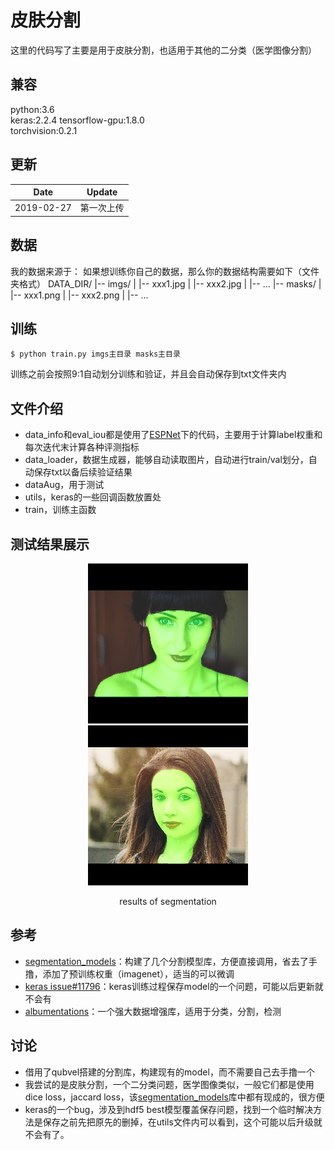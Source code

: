 # 皮肤分割

这里的代码写了主要是用于皮肤分割，也适用于其他的二分类（医学图像分割）

## 兼容
python:3.6  
keras:2.2.4 
tensorflow-gpu:1.8.0  
torchvision:0.2.1

## 更新
| Date     | Update |
|----------|--------|
| 2019-02-27 | 第一次上传 |



## 数据
我的数据来源于：
如果想训练你自己的数据，那么你的数据结构需要如下（文件夹格式）
        DATA_DIR/
                |-- imgs/
                |    |-- xxx1.jpg
                |    |-- xxx2.jpg
                |    |-- ...
                |-- masks/
                |    |-- xxx1.png
                |    |-- xxx2.png
                |    |-- ...

## 训练
```
$ python train.py imgs主目录 masks主目录
```
训练之前会按照9:1自动划分训练和验证，并且会自动保存到txt文件夹内

## 文件介绍
- data_info和eval_iou都是使用了[ESPNet](https://github.com/sacmehta/ESPNet)下的代码，主要用于计算label权重和每次迭代末计算各种评测指标
- data_loader，数据生成器，能够自动读取图片，自动进行train/val划分，自动保存txt以备后续验证结果
- dataAug，用于测试
- utils，keras的一些回调函数放置处
- train，训练主函数

## 测试结果展示
<div align="center">
<img src="images/00056.jpg" width="256"/> <img src="images/00057.jpg" width="256"/>
<p> results of segmentation </p>
</div>


## 参考
  - [segmentation_models](https://github.com/qubvel/segmentation_models)：构建了几个分割模型库，方便直接调用，省去了手撸，添加了预训练权重（imagenet），适当的可以微调
  - [keras issue#11796](https://github.com/keras-team/keras/issues/11796)：keras训练过程保存model的一个问题，可能以后更新就不会有
  - [albumentations](https://github.com/albu/albumentations)：一个强大数据增强库，适用于分类，分割，检测



## 讨论
- 借用了qubvel搭建的分割库，构建现有的model，而不需要自己去手撸一个
- 我尝试的是皮肤分割，一个二分类问题，医学图像类似，一般它们都是使用dice loss，jaccard loss，该[segmentation_models](https://github.com/qubvel/segmentation_models)库中都有现成的，很方便
- keras的一个bug，涉及到hdf5 best模型覆盖保存问题，找到一个临时解决方法是保存之前先把原先的删掉，在utils文件内可以看到，这个可能以后升级就不会有了。

